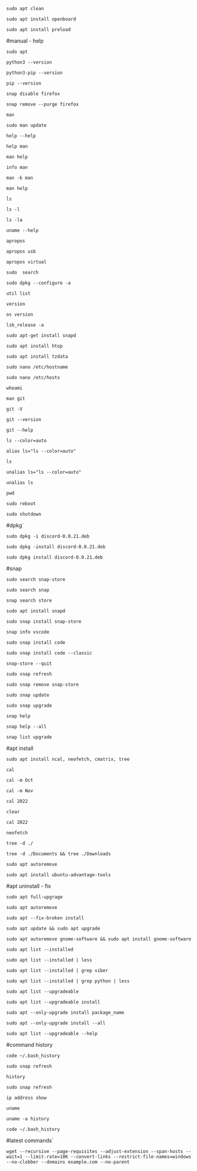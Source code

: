



`sudo apt clean `

`sudo apt install openboard`

`sudo apt install preload`



#manual - help



`sudo apt `

`python3 --version`

`python3-pip --version`

`pip --version`

`snap disable firefox`

`snap remove --purge firefox`



`man`

`sudo man update`

`help --help`

`help man`

`man help`

`info man`

`man -k man`

`man help`

`ls`

`ls -l`

`ls -la`

`uname --help`

`apropos`

`apropos usb`

`apropos virtual`

`sudo  search`



`sudo dpkg --configure -a`

`util list`



`version`

`os version`

`lsb_release -a `

`sudo apt-get install snapd`

`sudo apt install htop`

`sudo apt install tzdata`



`sudo nano /etc/hostname`

`sudo nano /etc/hosts`

`whoami`



`man git`

`git -V`

`git --version`

`git --help`



`ls --color=auto`

`alias ls="ls --color=auto"`

`ls`

`unalias ls="ls --color=auto"`

`unalias ls`

`pwd`



`sudo reboot`

`sudo shutdown`



#dpkg`



`sudo dpkg -i discord-0.0.21.deb`

`sudo dpkg -install discord-0.0.21.deb`

`sudo dpkg install discord-0.0.21.deb`



#snap



`sudo search snap-store`

`sudo search snap`

`snap search store`

`sudo apt install snapd`

`sudo snap install snap-store`

`snap info vscode`

`sudo snap install code`

`sudo snap install code --classic`

`snap-store --quit`

`sudo snap refresh`

`sudo snap remove snap-store`



`sudo snap update`

`sudo snap upgrade`

`snap help`

`snap help --all`

`snap list upgrade`



#apt install



`sudo apt install ncal, neofetch, cmatrix, tree`



`cal`

`cal -m Oct`

`cal -m Nov`

`cal 2022`

`clear`

`cal 2022`

`neofetch`

`tree -d ./`

`tree -d ./Documents && tree ./Downloads`

`sudo apt autoremove`

`sudo apt install ubuntu-advantage-tools`



#apt uninstall - fix



`sudo apt full-upgrage`

`sudo apt autoremove`

`sudo apt --fix-broken install`

`sudo apt update && sudo apt upgrade `

`sudo apt autoremove gnome-software && sudo apt install gnome-software`

`sudo apt list --installed`

`sudo apt list --installed | less`

`sudo apt list --installed | grep viber`

`sudo apt list --installed | grep python | less`

`sudo apt list --upgradeable`

`sudo apt list --upgradeable install`

`sudo apt --only-upgrade install package_name`

`sudo apt --only-upgrade install --all`

`sudo apt list --upgradeable --help`





#command history



`code ~/.bash_history`

`sudo snap refresh`

`history`



`sudo snap refresh`

`ip address show`

`uname`

`uname -a history`

`code ~/.bash_history`



#latest commands`

`wget --recursive --page-requisites --adjust-extension --span-hosts --wait=1 --limit-rate=10K --convert-links --restrict-file-names=windows --no-clobber --domains example.com --no-parent `
